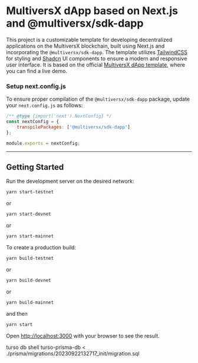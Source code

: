 # **MultiversX dApp based on Next.js and @multiversx/sdk-dapp**

This project is a customizable template for developing decentralized applications on the MultiversX blockchain, built using Next.js and incorporating the `@multiversx/sdk-dapp`. The template utilizes [TailwindCSS](https://tailwindcss.com/) for styling and [Shadcn](https://github.com/shadcn) UI components to ensure a modern and responsive user interface. It is based on the official [MultiversX dApp template](https://template-dapp-nextjs.multiversx.com/), where you can find a live demo.

### Setup next.config.js
To ensure proper compilation of the `@multiversx/sdk-dapp` package, update your `next.config.js` as follows:
```javascript
/** @type {import('next').NextConfig} */
const nextConfig = {
    transpilePackages: ['@multiversx/sdk-dapp']
};

module.exports = nextConfig;
```
-------------------------------------------------------------------------------

## Getting Started

Run the development server on the desired network:
```bash
yarn start-testnet
```
or
```bash
yarn start-devnet
```
or
```bash
yarn start-mainnet
```

To create a production build:
```bash
yarn build-testnet
```
or
```bash
yarn build-devnet
```
or
```bash
yarn build-mainnet
```
and then
```bash
yarn start
```

Open [http://localhost:3000](http://localhost:3000) with your browser to see the result.


turso db shell turso-prisma-db < ./prisma/migrations/20230922132717_init/migration.sql